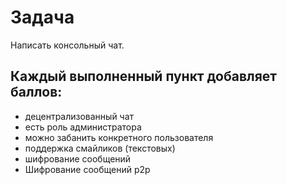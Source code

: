 # Задача
Написать консольный чат. 

## Каждый выполненный пункт добавляет баллов:
- децентрализованный чат
- есть роль администратора
- можно забанить конкретного пользователя
- поддержка смайликов (текстовых)
- шифрование сообщений 
- Шифрование сообщений p2p
